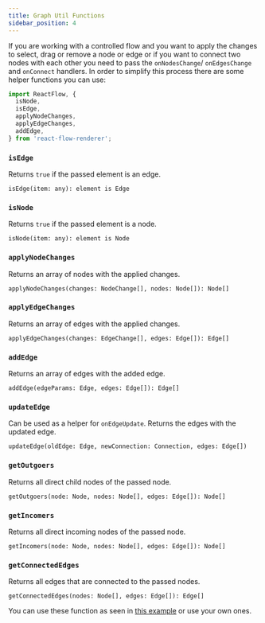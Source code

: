 ```yaml
---
title: Graph Util Functions
sidebar_position: 4
---
```


If you are working with a controlled flow and you want to apply the changes to select, drag or remove a node or edge or if you want to connect two nodes with each other you need to pass the `onNodesChange`/ `onEdgesChange` and `onConnect` handlers. In order to simplify this process there are some helper functions you can use:

```javascript
import ReactFlow, {
  isNode,
  isEdge,
  applyNodeChanges,
  applyEdgeChanges,
  addEdge,
} from 'react-flow-renderer';
```

### `isEdge`

Returns `true` if the passed element is an edge.

`isEdge(item: any): element is Edge`

### `isNode`

Returns `true` if the passed element is a node.

`isNode(item: any): element is Node`

### `applyNodeChanges`

Returns an array of nodes with the applied changes.

`applyNodeChanges(changes: NodeChange[], nodes: Node[]): Node[]`

### `applyEdgeChanges`

Returns an array of edges with the applied changes.

`applyEdgeChanges(changes: EdgeChange[], edges: Edge[]): Edge[]`

### `addEdge`

Returns an array of edges with the added edge.

`addEdge(edgeParams: Edge, edges: Edge[]): Edge[]`

### `updateEdge`

Can be used as a helper for `onEdgeUpdate`. Returns the edges with the updated edge.

`updateEdge(oldEdge: Edge, newConnection: Connection, edges: Edge[])`

### `getOutgoers`

Returns all direct child nodes of the passed node.

`getOutgoers(node: Node, nodes: Node[], edges: Edge[]): Node[]`

### `getIncomers`

Returns all direct incoming nodes of the passed node.

`getIncomers(node: Node, nodes: Node[], edges: Edge[]): Node[]`

### `getConnectedEdges`

Returns all edges that are connected to the passed nodes.

`getConnectedEdges(nodes: Node[], edges: Edge[]): Edge[]`

You can use these function as seen in [this example](https://github.com/wbkd/react-flow/blob/main/example/src/Overview/index.tsx#L100) or use your own ones.
